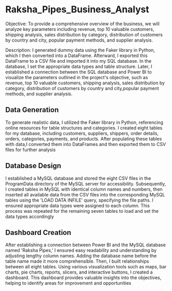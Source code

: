 # Raksha_Pipes_Business_Analyst

Objective:
To provide a comprehensive overview of the business, we will analyze key parameters including revenue, top 10 valuable customers, shipping analysis, sales distribution by category, distribution of customers by 
country and city, popular payment methods, and supplier analysis.

Description:
I generated dummy data using the Faker library in Python, which I then converted into a DataFrame. Afterward, I exported this DataFrame to a CSV file and imported it into my SQL database. In the database, 
I set the appropriate data types and table structure. Later, I established a connection between the SQL database and Power BI to visualize the parameters outlined in the project's objective, such as revenue, 
top 10 valuable customers, shipping analysis, sales distribution by category, distribution of customers by country and city,popular payment methods, and supplier analysis.

## Data Generation
To generate realistic data, I utilized the Faker library in Python, referencing online resources for table structures and categories. I created eight tables for my database, including customers, suppliers, 
shippers, order details, orders, categories, payments, and products. After populating these tables with data,I converted them into DataFrames and then exported them to CSV files for further analysis

## Database Design
I established a MySQL database and stored the eight CSV files in the ProgramData directory of the MySQL server for accessibility. Subsequently, I created tables in MySQL with identical column names and numbers, 
then inserted all available data from the CSV files into the corresponding MySQL tables using the 'LOAD DATA INFILE' query, specifying the file paths. I ensured appropriate data types were assigned to each column.
This process was repeated for the remaining seven tables to load and set the data types accordingly

## Dashboard Creation
After establishing a connection between Power BI and the MySQL database named 'Raksha Pipes,' I ensured easy readability and understanding by adjusting lengthy column names. Adding the database name before the
table name made it more comprehensible. Then, I built relationships between all eight tables. Using various visualization tools such as maps, bar charts, pie charts, reports, slicers, and interactive buttons, 
I created a dashboard. This dashboard provides valuable insights into the objectives, helping to identify areas for improvement and opportunities

